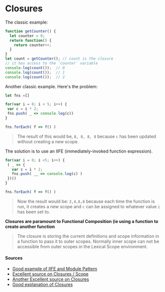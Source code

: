 # Closures

The classic example:

```js
function getCounter() {
  let counter = 0;
  return function() {
    return counter++;
  }
}
let count = getCounter(); // count is the closure
// it has access to the `counter` variable
console.log(count());  // 0
console.log(count());  // 1
console.log(count());  // 2
```

Another classic example. Here's the problem:

```js
let fns =[]

for(var i = 0; i < 5; i++) {
 var c = i * 2;
 fns.push( _ => console.log(c))
}

fns.forEach( f => f() )
```

> The result of this would be, `8, 8, 8, 8` because `c` has been updated without creating a new scope.

The solution is to use an IIFE (immediately-invoked function expression).

```js
for(var i = 0; i <5; i++) {
 ( _ => {
   var c = i * 2;
   fns.push( __ => console.log(c) )
 })()
}

fns.forEach( f => f() )
```

> Now the result would be: `2,4,6,8` because each time the function is run, it creates a new scope and `c` can be assigned to whatever value `i` has been set to.

**Closures are paramount to Functional Composition (ie using a function to create another function**

> The closure is storing the current definitions and scope information in a function to pass it to outer scopes. Normally inner scope can not be accessible from outer scopes in the Lexical Scope environment.

#### Sources

- [Good example of IIFE and Module Pattern](https://codeburst.io/how-does-javascript-closure-work-7eb79dde722d)
- [Excellent source on Closures / Scope](https://blog.bitsrc.io/a-beginners-guide-to-closures-in-javascript-97d372284dda)
- [Another Excellent source on Closures](https://blog.bitsrc.io/closures-in-javascript-why-do-we-need-them-2097f5317daf#85b9)
- [Good explanation of Closures](https://dmitripavlutin.com/simple-explanation-of-javascript-closures/)
